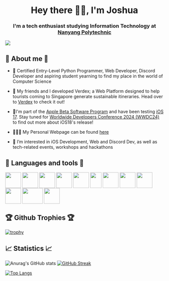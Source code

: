 <h1 align='center'>Hey there 👋🏻, I'm Joshua</h1>
<h3 align='center'>I'm a tech enthusiast studying Information Technology at <a href="https://www.nyp.edu.sg">Nanyang Polytechnic</a></h3>

![](https://komarev.com/ghpvc/?username=Sadliquid&color=yellow)

## 💬 About me 💬

- 🌱 Certified Entry-Level Python Programmer, Web Developer, Discord Developer and aspiring student yearning to find my place in the world of Computer Science

- 👾 My friends and I developed Verdex; a Web Platform designed to help tourists coming to Singapore generate sustainable itineraries. Head over to [Verdex](https://verdex.app) to check it out! 

- 📱I'm part of the [Apple Beta Software Program](https://beta.apple.com) and have been testing [iOS 17](https://www.apple.com/sg/ios/ios-17-preview). Stay tuned for [Worldwide Developers Conference 2024 (WWDC24)](https://developer.apple.com/wwdc24/) to find out more about iOS18's release!
  
- 👨🏼‍💻 My Personal Webpage can be found [here](https://joshua-long.me)
  
- 🤔 I’m interested in iOS Development, Web and Discord Dev, as well as tech-related events, workshops and hackathons

## 🔨 Languages and tools 🔨
<p align='left'>
  <a href="https://www.python.org" title="Python"><img src="https://github.com/Sadliquid/Sadliquid/assets/131176908/ef8028f9-9a3c-4eb7-b9c0-35479e5ba356" width="50" height="50" align="center"></a>
  <a href="https://learn.microsoft.com/en-us/dotnet/csharp/" title="C#"><img src="https://github.com/Sadliquid/Sadliquid/assets/131176908/041f2b99-ba86-4ac4-b154-86f48f3a4568" width="50" height="50" align="center"></a>
  <a href="https://aws.amazon.com/what-is/sql/#:~:text=Structured%20query%20language%20(SQL)%20is,relationships%20between%20the%20data%20values." title="SQL"><img src="https://github.com/Sadliquid/Sadliquid/assets/131176908/457f2179-c77b-48b3-9eed-86100a740ea0" width="50" height="50" align="center"></a>
  <a href="https://html.com/html5" title="HTML5"><img src="https://github.com/Sadliquid/Sadliquid/assets/131176908/c7c732e6-bbf8-49c4-bef4-678877e430d3" width="50" height="50" align="center"></a>
  <a href="https://developer.mozilla.org/en-US/docs/Web/CSS#" title="CSS"><img src="https://github.com/Sadliquid/Sadliquid/assets/131176908/313f61ff-ee0e-447a-9214-1a87fa66ad8a" width="50" height="50" align="center"></a>
  <a href="https://developer.mozilla.org/en-US/docs/Web/JavaScript#" title="Javascript"><img src="https://github.com/Sadliquid/Sadliquid/assets/131176908/7da7fe79-fc28-41d3-8978-c52c6e54d62e" width="36" height="50" align="center"></a>
  <a href="https://www.figma.com" title="Figma"><img src="https://github.com/Sadliquid/Sadliquid/assets/131176908/58b74ae9-df07-4543-97e4-284974cbcc2c" width="50" height="50" align="center"></a>
  <a href="https://www.swift.org" title="Swift"><img src="https://github.com/Sadliquid/Sadliquid/assets/131176908/c8c1c8c3-5591-4056-ab54-2727286ff965" width="50" height="50" align="center"></a>
  <a href="https://flask.palletsprojects.com" title="Flask"><img src="https://github.com/Sadliquid/Sadliquid/assets/131176908/e67417f9-b730-45f0-8738-573fbecc9f6e" width="50" height="50" align="center"></a>
  <a href="https://git-scm.com" title="Git"><img src="https://github.com/Sadliquid/Sadliquid/assets/131176908/a6ae5fca-c90d-4ad0-a9c0-c876283c847a" width="50" height="50" align="center"></a>
  <a href="https://firebase.google.com" title="Firebase"><img src="https://github.com/Sadliquid/Sadliquid/assets/131176908/933a5e52-7c2f-4325-be97-e275794c170c" width="65" height="50" align="center"></a>
  <a href="https://nodejs.org/en" title="NodeJS"><img src="https://github.com/Sadliquid/Sadliquid/assets/131176908/f050f3f3-9c70-4f49-a502-a54c69af0356" width="50" height="50" align="center"></a>
</p>

## 🏆 Github Trophies 🏆
[![trophy](https://github-profile-trophy.vercel.app/?username=Sadliquid&margin-w=15&column=7)](https://github.com/ryo-ma/github-profile-trophy) 

## 📈 Statistics 📈

![Anurag's GitHub stats](https://github-readme-stats.vercel.app/api?username=Sadliquid&show_icons=true) [![GitHub Streak](https://streak-stats.demolab.com?user=Sadliquid&border_radius=6&card_width=350)](https://git.io/streak-stats)

[![Top Langs](https://github-readme-stats-git-masterrstaa-rickstaa.vercel.app/api/top-langs/?username=Sadliquid)](https://github.com/anuraghazra/github-readme-stats) 


